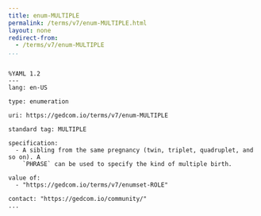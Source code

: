 ```yaml
---
title: enum-MULTIPLE
permalink: /terms/v7/enum-MULTIPLE.html
layout: none
redirect-from:
  - /terms/v7/enum-MULTIPLE
...
```


```

%YAML 1.2
---
lang: en-US

type: enumeration

uri: https://gedcom.io/terms/v7/enum-MULTIPLE

standard tag: MULTIPLE

specification:
  - A sibling from the same pregnancy (twin, triplet, quadruplet, and so on). A
    `PHRASE` can be used to specify the kind of multiple birth.

value of:
  - "https://gedcom.io/terms/v7/enumset-ROLE"

contact: "https://gedcom.io/community/"
...

```
